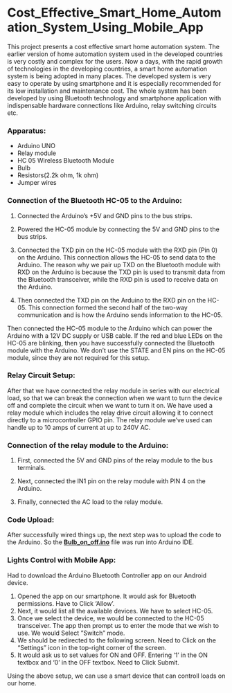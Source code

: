 # Cost_Effective_Smart_Home_Automation_System_Using_Mobile_App

This project presents a cost effective smart home automation system. The earlier version of home automation system used in the developed countries is very costly and complex for the users. Now a days, with the rapid growth of technologies in the developing countries, a smart home automation system is being adopted in many places. The developed system is very easy to operate by using smartphone and it is especially recommended for its low installation and maintenance cost. The whole system has been developed by using Bluetooth technology and smartphone application with indispensable hardware connections like Arduino, relay switching circuits etc.

### Apparatus: 

+ Arduino UNO
+ Relay module
+ HC 05 Wireless Bluetooth Module
+ Bulb
+ Resistors(2.2k ohm, 1k ohm)
+ Jumper wires

### Connection of the Bluetooth HC-05 to the Arduino:

1) Connected the Arduino’s +5V and GND pins to the bus strips.

2) Powered the HC-05 module by connecting the 5V and GND pins to the bus strips.

3) Connected the TXD pin on the HC-05 module with the RXD pin (Pin 0) on the Arduino. This connection allows the HC-05 to send data to the Arduino. The reason why we pair up TXD on the Bluetooth module with RXD on the Arduino is because the TXD pin is used to transmit data from the Bluetooth transceiver, while the RXD pin is used to receive data on the Arduino.

4) Then connected the TXD pin on the Arduino to the RXD pin on the HC-05. This connection formed the second half of the two-way communication and is how the Arduino sends information to the HC-05.

Then connected the HC-05 module to the Arduino which can power the Arduino with a 12V DC supply or USB cable. If the red and blue LEDs on the HC-05 are blinking, then you have successfully connected the Bluetooth module with the Arduino. We don’t use the STATE and EN pins on the HC-05 module, since they are not required for this setup.

### Relay Circuit Setup:
After that we have connected the relay module in series with our electrical load, so that we can break the connection when we want to turn the device off and complete the circuit when we want to turn it on. We have used a relay module which includes the relay drive circuit allowing it to connect directly to a microcontroller GPIO pin. The relay module we’ve used can handle up to 10 amps of current at up to 240V AC.

### Connection of the relay module to the Arduino: 
1) First, connected the 5V and GND pins of the relay module to the bus terminals.

2) Next, connected the IN1 pin on the relay module with PIN 4 on the Arduino.

3) Finally, connected the AC load to the relay module. 

### Code Upload:
After successfully wired things up, the next step was to upload the code to the Arduino. So the **[Bulb_on_off.ino](https://github.com/OviSarkar62/Cost_Effective_Smart_Home_Automation_System_Using_Mobile_App/blob/a7efcba99762f014b0f8afa8ad3da215013fbb2b/Bulb_on_off.ino)** file was run into Arduino IDE.

### Lights Control with Mobile App:
Had to download the Arduino Bluetooth Controller app on our Android device. 
1) Opened the app on our smartphone. It would ask for Bluetooth permissions. Have to Click ‘Allow’.
2) Next, it would list all the available devices. We have to select HC-05.
3) Once we select the device, we would be connected to the HC-05 transceiver. The app then prompt us to enter the mode that we wish to use. We would Select ”Switch” mode.
4) We should be redirected to the following screen. Need to Click on the “Settings” icon in the top-right corner of the screen.
5) It would ask us to set values for ON and OFF. Entering ‘1’ in the ON textbox and ‘0’ in the OFF textbox. Need to Click Submit.

Using the above setup, we can use a smart device that can controll loads on our home.
